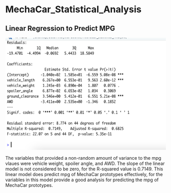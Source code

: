 # MechaCar_Statistical_Analysis

## Linear Regression to Predict MPG

<img src="https://github.com/bwheeler98/MechaCar_Statistical_Analysis/blob/172dd8ffbd879942381a06225e1335f49c695942/Screen%20Shot%202022-07-03%20at%2011.50.14%20AM.png" width="500" height="350">

The variables that provided a non-random amount of variance to the mpg vlaues were vehicle weight, spoiler angle, and AWD.  The slope of the linear model is not considered to be zero, for the R-squared value is 0.7149.  This linear model does predict mpg of MechaCar prototypes effectively, for the variables in this model provide a good analysis for predicting the mpg of MechaCar prototypes.

